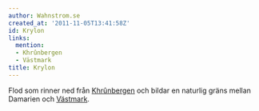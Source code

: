 ```yaml
---
author: Wahnstrom.se
created_at: '2011-11-05T13:41:58Z'
id: Krylon
links:
  mention:
  - Khrûnbergen
  - Västmark
title: Krylon
---
```


Flod som rinner ned från [Khrûnbergen] och bildar en naturlig gräns mellan Damarien och [Västmark].

  [Khrûnbergen]: Khrûnbergen
  [Västmark]: Västmark